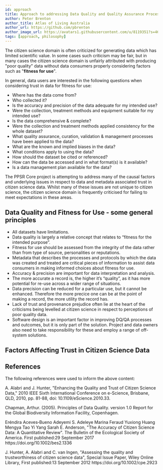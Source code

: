 ```yaml
---
id: approach
title: Approach to addressing Data Quality and Quality Assurance Processes
author: Peter Brenton
author_title: Atlas of Living Australia
author_url: https://github.com/pbrenton
author_image_url: https://avatars1.githubusercontent.com/u/8119351?s=460&u=0c79064c6a42ce83f46c5225fd5bc070e1ee900d&v=4
tags: [approach, philosophy]
---
```


The citizen science domain is often criticized for generating data which has limited scientific value. In some cases such criticism may be fair, but in many cases the citizen science domain is unfairly attributed with producing "poor quality" data without data consumers properly considering factors such as "<strong>fitness for use</strong>".

In general, data users are interested in the following questions when considering trust in data for fitness for use:

<ul>
    <li>Where has the data come from?</li>
    <li>Who collected it?</li>
    <li>Is the accuracy and precision of the data adequate for my intended use?</li>
    <li>Were the collection, treatment methods and equipment suitable for my intended use?</li>
    <li>Is the data comprehensive & complete?</li>
    <li>Were the collection and treatment methods applied consistency for the whole dataset?</li>
    <li>What quality assurance, curation, validation & management processes have been applied to the data?</li>
    <li>What are the known and implied biases in the data?</li>
    <li>What conditions apply to using the data?</li>
    <li>How should the dataset be cited or referenced?</li>
    <li>How can the data be accessed and in what format(s) is it available?</li>
    <li>Is a data management plan available for the data?</li>
</ul>

The PPSR Core project is attempting to address many of the causal factors and underlying issues in respect to data and metadata associated trust in citizen science data. Whilst many of these issues are not unique to citizen science, the citizen science domain is frequently criticised for failing to meet expectations in these areas.

## Data Quality and Fitness for Use - some general principles

<ul>
    <li>All datasets have limitations.</li>
    <li>Data quality is largely a relative concept that relates to “fitness for the intended purpose”.</li>
    <li>Fitness for use should be assessed from the integrity of the data rather than from type of source, personalities or reputations.</li>
    <li>Metadata that describes the processes and protocols by which the data was created and treated are critical pieces of information to assist data consumers in making informed choices about fitness for use.</li>
    <li>Accuracy & precision are important for data interpretation and analysis.</li>
    <li>The more accurate a record is, the higher it’s “quality”, as it has more potential for re-use across a wider range of situations.</li>
    <li>Data precision can be reduced for a particular use, but it cannot be enhanced. Therefore the more precice one can be at the point of making a record, the more utility the record has.</li>
    <li>Lack of trust and provenance prejudice often lie at the heart of the criticisms being levelled at citizen science in respect to perceptions of poor quality data.</li>
    <li>Software design is an important factor in improving DQ/QA processes and outcomes, but it is only part of the solution. Project and data owners also need to take responsibility for these and employ a range of off-system solutions.</li>
</ul>

## Factors Affecting Trust in Citizen Science Data

<h2>References</h2>
<p>The following references were used to inform the above content:</p>
<p>A. Alabri and J. Hunter, "Enhancing the Quality and Trust of Citizen Science Data," 2010 IEEE Sixth International Conference on e-Science, Brisbane, QLD, 2010, pp. 81-88, doi: 10.1109/eScience.2010.33.</p>
<p>Chapman, Arthur. (2005). Principles of Data Quality. version 1.0 Report for the Global Biodiversity Information Facility, Copenhagen.</p>
<p>Eréndira Aceves‐Bueno  Adeyemi S. Adeleye  Marina Feraud  Yuxiong Huang  Mengya Tao  Yi Yang  Sarah E. Anderson, "The Accuracy of Citizen Science Data: A Quantitative Review". The Bulletin of the Ecological Society of America. First published:29 September 2017 https://doi.org/10.1002/bes2.1336</p>
<p>J. Hunter, A. Alabri and C. van Ingen, "Assessing the quality and trustworthiness of citizen science data", Special Issue Paper, Wiley Online Library, First published:13 September 2012 https://doi.org/10.1002/cpe.2923</p>
<p></p>
